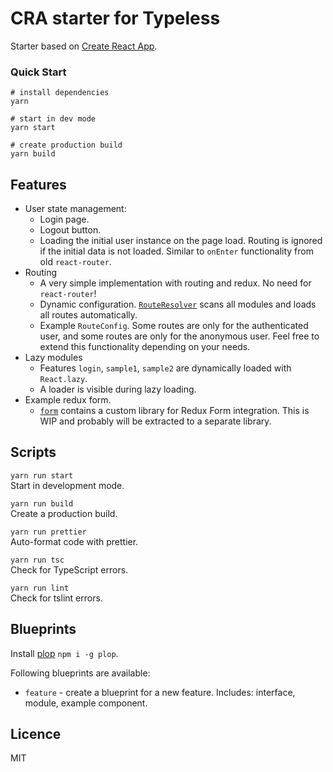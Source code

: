 # CRA starter for Typeless


Starter based on [Create React App](https://github.com/facebook/create-react-app).  


### Quick Start

```
# install dependencies
yarn

# start in dev mode
yarn start

# create production build
yarn build
```

## Features
- User state management:
  - Login page.
  - Logout button.
  - Loading the initial user instance on the page load. Routing is ignored if the initial data is not loaded. Similar to `onEnter` functionality from old `react-router`.
- Routing
  - A very simple implementation with routing and redux. No need for `react-router`!
  - Dynamic configuration. [`RouteResolver`](/src/components/RouteResolver.tsx) scans all modules and loads all routes automatically.
  - Example `RouteConfig`. Some routes are only for the authenticated user, and some routes are only for the anonymous user. Feel free to extend this functionality depending on your needs.
- Lazy modules
  - Features `login`, `sample1`, `sample2` are dynamically loaded with `React.lazy`.
  - A loader is visible during lazy loading.
- Example redux form.
  - [`form`](/src/form/createForm.ts) contains a custom library for Redux Form integration. This is WIP and probably will be extracted to a separate library.



## Scripts
`yarn run start`  
Start in development mode.

`yarn run build`  
Create a production build.

`yarn run prettier`  
Auto-format code with prettier.

`yarn run tsc`  
Check for TypeScript errors.

`yarn run lint`  
Check for tslint errors.


## Blueprints
Install [plop](https://www.npmjs.com/package/plop) `npm i -g plop`.  

Following blueprints are available:
- `feature` - create a blueprint for a new feature. Includes: interface, module, example component.


## Licence
MIT


